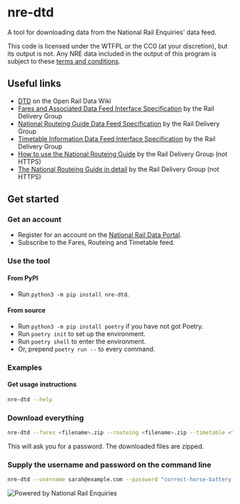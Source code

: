 # nre-dtd
A tool for downloading data from the National Rail Enquiries' data feed.

This code is licensed under the WTFPL or the CC0 (at your discretion), but its output is not. Any NRE data included in the output of this program is subject to these [terms and conditions](https://opendata.nationalrail.co.uk/terms).

## Useful links
- [DTD](https://wiki.openraildata.com/index.php?title=DTD) on the Open Rail Data Wiki
- [Fares and Associated Data Feed Interface Specification](https://www.raildeliverygroup.com/files/Publications/services/rsp/RSPS504502-00FaresandAssociatedDataFeedInterfaceSpecification.pdf) by the Rail Delivery Group
- [National Routeing Guide Data Feed Specification](https://www.raildeliverygroup.com/files/Publications/services/rsp/RSPS504702-00NationalRoutingGuideDataFeedSpecification.pdf) by the Rail Delivery Group
- [Timetable Information Data Feed Interface Specification](https://www.raildeliverygroup.com/files/Publications/services/rsp/RSPS5046_timetable_information_data_feed_interface_specification.pdf) by the Rail Delivery Group
- [How to use the National Routeing Guide](http://datafeeds.rdg.s3.amazonaws.com/RSPS5047/nrg_instructions.pdf) by the Rail Delivery Group (not HTTPS)
- [The National Routeing Guide in detail](http://datafeeds.rdg.s3.amazonaws.com/RSPS5047/nrg_detail.pdf) by the Rail Delivery Group (not HTTPS)

## Get started
### Get an account
- Register for an account on the [National Rail Data Portal](https://opendata.nationalrail.co.uk/).
- Subscribe to the Fares, Routeing and Timetable feed.

### Use the tool
#### From PyPI
- Run `python3 -m pip install nre-dtd`.
#### From source
- Run `python3 -m pip install poetry` if you have not got Poetry.
- Run `poetry init` to set up the environment.
- Run `poetry shell` to enter the environment.
- Or, prepend `poetry run --` to every command.

### Examples
#### Get usage instructions
```sh
nre-dtd --help
```

### Download everything
```sh
nre-dtd --fares <filename>.zip --routeing <filename>.zip --timetable <filename>.zip
```
This will ask you for a password. The downloaded files are zipped.

### Supply the username and password on the command line
```sh
nre-dtd --username sarah@example.com --password "correct-horse-battery-staple" <...>
```

![Powered by National Rail Enquiries](powered_by_nre.png)